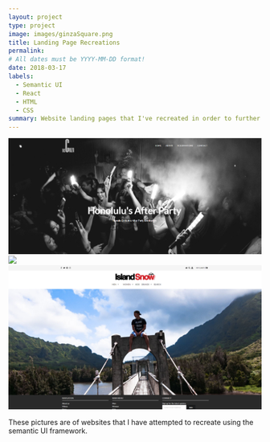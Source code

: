 ```yaml
---
layout: project
type: project
image: images/ginzaSquare.png
title: Landing Page Recreations
permalink: 
# All dates must be YYYY-MM-DD format!
date: 2018-03-17
labels:
  - Semantic UI
  - React
  - HTML
  - CSS
summary: Website landing pages that I've recreated in order to further develop my skills in HTML/CSS and JavaScript.
---
```

<img class="ui square floated image" src="../images/ginzaRecreation.png">
<img class="ui square floated image" src="../images/hardRockRecreation.png">
<img class="ui square floated image" src="../images/islandSnowRecreation.png">

These pictures are of websites that I have attempted to recreate using the semantic UI framework.

